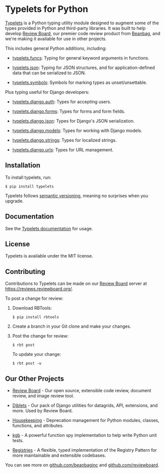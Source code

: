 # Typelets for Python

[Typelets](https://pypi.org/project/typelets) is a Python typing utility module
designed to augment some of the types provided in Python and third-party
libraries. It was built to help develop
[Review Board](https://www.reviewboard.org), our premier code review product
from [Beanbag](https://www.beanbaginc.com), and we're making it available for
use in other projects.

This includes general Python additions, including:

* [typelets.funcs](https://typelets.readthedocs.io/en/latest/coderef/python/typelets.funcs.html):
  Typing for general keyword arguments in functions.

* [typelets.json](https://typelets.readthedocs.io/en/latest/coderef/python/typelets.json.html):
  Typing for JSON structures, and for application-defined data that can be
  serialized to JSON.

* [typelets.symbols](https://typelets.readthedocs.io/en/latest/coderef/python/typelets.symbols.html):
  Symbols for marking types as unset/unsettable.

Plus typing useful for Django developers:

* [typelets.django.auth](https://typelets.readthedocs.io/en/latest/coderef/python/typelets.django.auth.html):
  Types for accepting users.

* [typelets.django.forms](https://typelets.readthedocs.io/en/latest/coderef/python/typelets.django.forms.html):
  Types for forms and form fields.

* [typelets.django.json](https://typelets.readthedocs.io/en/latest/coderef/python/typelets.django.json.html):
  Types for Django's JSON serialization.

* [typelets.django.models](https://typelets.readthedocs.io/en/latest/coderef/python/typelets.django.models.html):
  Types for working with Django models.

* [typelets.django.strings](https://typelets.readthedocs.io/en/latest/coderef/python/typelets.django.strings.html):
  Types for localized strings.

* [typelets.django.urls](https://typelets.readthedocs.io/en/latest/coderef/python/typelets.django.urls.html):
  Types for URL management.


## Installation

To install typelets, run:

```console
$ pip install typelets
```

Typelets follows [semantic versioning](https://semver.org/), meaning no
surprises when you upgrade.


## Documentation

See the [Typelets documentation](https://typelets.readthedocs.io/) for
usage.


## License

Typelets is available under the MIT license.


## Contributing

Contributions to Typelets can be made on our
[Review Board](https://www.reviewboard.org/) server at
https://reviews.reviewboard.org/.

To post a change for review:

1. Download RBTools:

   ```console
   $ pip install rbtools
   ```

2. Create a branch in your Git clone and make your changes.

3. Post the change for review:

   ```console
   $ rbt post
   ```

   To update your change:

   ```console
   $ rbt post -u
   ```


Our Other Projects
------------------

* [Review Board](https://www.reviewboard.org) -
  Our open source, extensible code review, document review, and image review
  tool.

* [Djblets](https://github.com/djblets/djblets/) -
  Our pack of Django utilities for datagrids, API, extensions, and more. Used
  by Review Board.

* [Housekeeping](https://github.com/beanbaginc/housekeeping) -
  Deprecation management for Python modules, classes, functions, and
  attributes.

* [kgb](https://github.com/beanbaginc/kgb) -
  A powerful function spy implementation to help write Python unit tests.

* [Registries](https://github.com/beanbaginc/python-registries) -
  A flexible, typed implementation of the Registry Pattern for more
  maintainable and extensible codebases.

You can see more on [github.com/beanbaginc](https://github.com/beanbaginc) and
[github.com/reviewboard](https://github.com/reviewboard).
